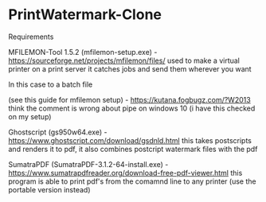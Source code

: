 # PrintWatermark-Clone

Requirements

MFILEMON-Tool 1.5.2 (mfilemon-setup.exe) - https://sourceforge.net/projects/mfilemon/files/
used to make a virtual printer on a print server it catches jobs and send them wherever you want

In this case to a batch file 

(see this guide for mfilemon setup) - https://kutana.fogbugz.com/?W2013 
think the comment is wrong about pipe on windows 10 (i have this checked on my setup)


Ghostscript (gs950w64.exe) - https://www.ghostscript.com/download/gsdnld.html
this takes postscripts and renders it to pdf, it also combines postcript watermark files with the pdf

SumatraPDF (SumatraPDF-3.1.2-64-install.exe) - https://www.sumatrapdfreader.org/download-free-pdf-viewer.html
this program is able to print pdf's from the comamnd line to any printer 
(use the portable version instead)
